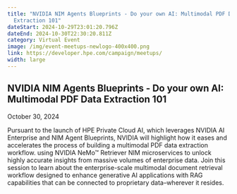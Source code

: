 ```yaml
---
title: "NVIDIA NIM Agents Blueprints - Do your own AI: Multimodal PDF Data
  Extraction 101"
dateStart: 2024-10-29T23:01:20.796Z
dateEnd: 2024-10-30T22:30:20.811Z
category: Virtual Event
image: /img/event-meetups-newlogo-400x400.png
link: https://developer.hpe.com/campaign/meetups/
width: large
---
```

## NVIDIA NIM Agents Blueprints - Do your own AI: Multimodal PDF Data Extraction 101

October 30, 2024

Pursuant to the launch of HPE Private Cloud AI, which leverages NVIDIA AI Enterprise and NIM Agent Blueprints, NVIDIA will highlight how it eases and accelerates the process of building a multimodal PDF data extraction workflow. using NVIDIA NeMo™ Retriever NIM microservices to unlock highly accurate insights from massive volumes of enterprise data.
Join this session to learn about the enterprise-scale multimodal document retrieval workflow designed to enhance generative AI applications with RAG capabilities that can be connected to proprietary data–wherever it resides.
